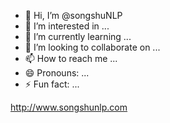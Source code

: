 - 👋 Hi, I’m @songshuNLP
- 👀 I’m interested in ...
- 🌱 I’m currently learning ...
- 💞️ I’m looking to collaborate on ...
- 📫 How to reach me ...
- 😄 Pronouns: ...
- ⚡ Fun fact: ...


http://www.songshunlp.com
<!---
songshuNLP/songshuNLP is a ✨ special ✨ repository because its `README.md` (this file) appears on your GitHub profile.
You can click the Preview link to take a look at your changes.
--->
